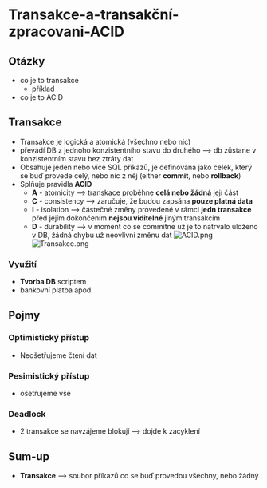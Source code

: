 # Transakce-a-transakční-zpracovani-ACID

## Otázky
- co je to transakce
  - příklad
- co je to ACID
## Transakce
- Transakce je logická a atomická (všechno nebo nic)
- převádí DB z jednoho konzistentního stavu do druhého --> db zůstane v konzistentním stavu bez ztráty dat
- Obsahuje jeden nebo více SQL příkazů, je definována jako celek, který se buď provede celý, nebo nic z něj (either **commit**, nebo **rollback**)
- Splňuje pravidla **ACID**
  - **A** - atomicity --> transkace proběhne **celá nebo žádná** její část
  - **C** - consistency --> zaručuje, že budou zapsána **pouze platná data**
  - **I** - isolation --> částečné změny provedené v rámci **jedn transakce** před jejím dokončením **nejsou viditelné** jiným transakcím
  - **D** - durability --> v moment co se commitne už je to natrvalo uloženo v DB, žádná chybu už neovlivní změnu dat
![ACID.png](ACID.png)
![Transakce.png](Transakce.png)

### Využití
- **Tvorba DB** scriptem
- bankovní platba apod.

## Pojmy

### Optimistický přístup
- Neošetřujeme čtení dat
### Pesimistický přístup
- ošetřujeme vše 

### Deadlock
- 2 transakce se navzájeme blokují --> dojde k zacyklení 
## Sum-up
- **Transakce** --> soubor příkazů co se buď provedou všechny, nebo žádný